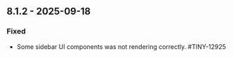 ## 8.1.2 - 2025-09-18

### Fixed
- Some sidebar UI components was not rendering correctly. #TINY-12925
